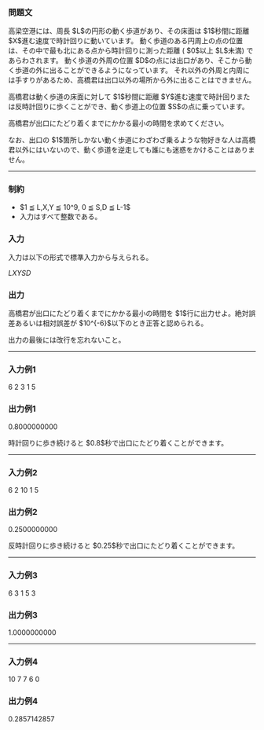 
<div>

<div>

<div>

<section>

### **問題文**

<p>
高梁空港には、周長 $L$の円形の動く歩道があり、その床面は $1$秒間に距離 $X$進む速度で時計回りに動いています。
動く歩道のある円周上の点の位置は、その中で最も北にある点から時計回りに測った距離 ( $0$以上 $L$未満) であらわされます。
動く歩道の外周の位置 $D$の点には出口があり、そこから動く歩道の外に出ることができるようになっています。
それ以外の外周と内周には手すりがあるため、高橋君は出口以外の場所から外に出ることはできません。
</p>

<p>
高橋君は動く歩道の床面に対して $1$秒間に距離 $Y$進む速度で時計回りまたは反時計回りに歩くことができ、動く歩道上の位置 $S$の点に乗っています。
</p>

<p>
高橋君が出口にたどり着くまでにかかる最小の時間を求めてください。
</p>

<p>
なお、出口の $1$箇所しかない動く歩道にわざわざ乗るような物好きな人は高橋君以外にはいないので、動く歩道を逆走しても誰にも迷惑をかけることはありません。
</p>

</section>

</div>

---

<div>

<div>

<section>

### **制約**

<ul>

<li>
$1 ≦ L,X,Y ≦ 10^9, 0 ≦ S,D ≦ L-1$
</li>

<li>
入力はすべて整数である。
</li>

</ul>

</section>

</div>

<div>

<section>

### **入力**

<p>
入力は以下の形式で標準入力から与えられる。
</p>

<div>

$L$$X$$Y$$S$$D$
</div>

</section>

</div>

<div>

<section>

### **出力**

<p>
高橋君が出口にたどり着くまでにかかる最小の時間を $1$行に出力せよ。絶対誤差あるいは相対誤差が $10^{-6}$以下のとき正答と認められる。
</p>

<p>
出力の最後には改行を忘れないこと。
</p>

</section>

</div>

</div>

---

<div>

<section>

### **入力例1**

<div>

6 2 3 1 5

</div>

</section>

</div>

<div>

<section>

### **出力例1**

<div>

0.8000000000

</div>

<p>
時計回りに歩き続けると $0.8$秒で出口にたどり着くことができます。
</p>

</section>

</div>

---

<div>

<section>

### **入力例2**

<div>

6 2 10 1 5

</div>

</section>

</div>

<div>

<section>

### **出力例2**

<div>

0.2500000000

</div>

<p>
反時計回りに歩き続けると $0.25$秒で出口にたどり着くことができます。
</p>

</section>

</div>

---

<div>

<section>

### **入力例3**

<div>

6 3 1 5 3

</div>

</section>

</div>

<div>

<section>

### **出力例3**

<div>

1.0000000000

</div>

</section>

</div>

---

<div>

<section>

### **入力例4**

<div>

10 7 7 6 0

</div>

</section>

</div>

<div>

<section>

### **出力例4**

<div>

0.2857142857

</div>

</section>

</div>

</div>

</div>
